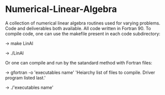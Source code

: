 # Numerical-Linear-Algebra
A collection of numerical linear algebra routines used for varying problems. Code and deliverables both available.
All code written in Fortran 90.
To compile code, one can use the makefile present in each code subdirectory:

-> make LinAl

-> ./LinAl

Or one can compile and run by the satandard method with Fortran files:

-> gfortran -o 'executables name' 'Heiarchy list of files to compile. Driver program listed last.'

-> ./'executables name'
